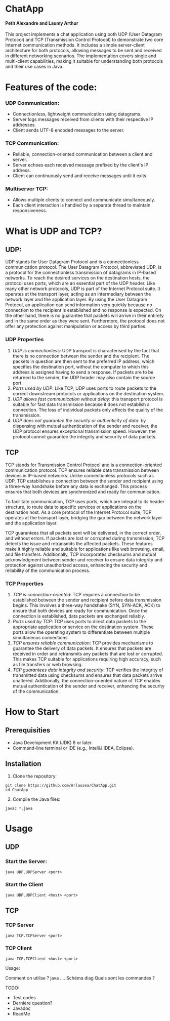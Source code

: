 # ChatApp 
#### Petit Alexandre and Laumy Arthur
This project implements a chat application using both UDP (User Datagram Protocol) and TCP (Transmission Control Protocol) to demonstrate two core Internet communication methods. It includes a simple server-client architecture for both protocols, allowing messages to be sent and received in different networking scenarios. The implementation covers single and multi-client capabilities, making it suitable for understanding both protocols and their use cases in Java.


# Features of the code:
### UDP Communication:

* Connectionless, lightweight communication using datagrams.
* Server logs messages received from clients with their respective IP addresses.
* Client sends UTF-8 encoded messages to the server.

### TCP Communication:

* Reliable, connection-oriented communication between a client and server.
* Server echoes each received message prefixed by the client's IP address.
* Client can continuously send and receive messages until it exits.

### Multiserver TCP:

* Allows multiple clients to connect and communicate simultaneously.
* Each client interaction is handled by a separate thread to maintain responsiveness.

# What is UDP and TCP?

## UDP:

UDP stands for User Datagram Protocol and is a connectionless communication protocol. The User Datagram Protocol, abbreviated UDP, is a protocol for the connectionless transmission of datagrams in IP-based networks. To reach the desired services on the destination hosts, the protocol uses ports, which are an essential part of the UDP header. Like many other network protocols, UDP is part of the Internet Protocol suite. It operates at the transport layer, acting as an intermediary between the network layer and the application layer. By using the User Datagram Protocol, an application can send information very quickly because no connection to the recipient is established and no response is expected. On the other hand, there is no guarantee that packets will arrive in their entirety and in the same order as they were sent. Furthermore, the protocol does not offer any protection against manipulation or access by third parties.

### UDP Properties

1) *UDP is connectionless*: UDP transport is characterised by the fact that there is no connection between the sender and the recipient. The packets in question are then sent to the preferred IP address, which specifies the destination port, without the computer to which this address is assigned having to send a response. If packets are to be returned to the sender, the UDP header may also contain the source port.
2) *Ports used by UDP*: Like TCP, UDP uses ports to route packets to the correct downstream protocols or applications on the destination system.
3) *UDP allows fast communication without delay*: this transport protocol is suitable for fast data transmission because it does not establish a connection. The loss of individual packets only affects the quality of the transmission.
4) *UDP does not guarantee the security or authenticity of data*: by dispensing with mutual authentication of the sender and receiver, the UDP protocol ensures exceptional transmission speed. However, the protocol cannot guarantee the integrity and security of data packets. 

## TCP

TCP stands for Transmission Control Protocol and is a connection-oriented communication protocol. TCP ensures reliable data transmission between devices in IP-based networks. Unlike connectionless protocols such as UDP, TCP establishes a connection between the sender and recipient using a three-way handshake before any data is exchanged. This process ensures that both devices are synchronized and ready for communication.

To facilitate communication, TCP uses ports, which are integral to its header structure, to route data to specific services or applications on the destination host. As a core protocol of the Internet Protocol suite, TCP operates at the transport layer, bridging the gap between the network layer and the application layer.

TCP guarantees that all packets sent will be delivered, in the correct order, and without errors. If packets are lost or corrupted during transmission, TCP detects the issue and retransmits the affected packets. These features make it highly reliable and suitable for applications like web browsing, email, and file transfers. Additionally, TCP incorporates checksums and mutual acknowledgment between sender and receiver to ensure data integrity and protection against unauthorized access, enhancing the security and reliability of the communication process.

### TCP Properties
1) *TCP is connection-oriented*: TCP requires a connection to be established between the sender and recipient before data transmission begins. This involves a three-way handshake (SYN, SYN-ACK, ACK) to ensure that both devices are ready for communication. Once the connection is established, data packets are exchanged reliably.
2) *Ports used by TCP*: TCP uses ports to direct data packets to the appropriate application or service on the destination system. These ports allow the operating system to differentiate between multiple simultaneous connections.
3) *TCP ensures reliable communication*: TCP provides mechanisms to guarantee the delivery of data packets. It ensures that packets are received in order and retransmits any packets that are lost or corrupted. This makes TCP suitable for applications requiring high accuracy, such as file transfers or web browsing.
4) *TCP guarantees data integrity and security*: TCP verifies the integrity of transmitted data using checksums and ensures that data packets arrive unaltered. Additionally, the connection-oriented nature of TCP enables mutual authentication of the sender and receiver, enhancing the security of the communication.

# How to Start

## Prerequisities
* Java Development Kit (JDK) 8 or later.
* Command-line terminal or IDE (e.g., IntelliJ IDEA, Eclipse).

## Installation

1) Clone the repository:
```shell
git clone https://github.com/Arlausea/ChatApp.git
cd ChatApp

```
2) Compile the Java files:

```shell
javac *.java

```

# Usage 

## UDP 

### Start the Server:

``` shell
java UDP.UDPServer <port>

```
### Start the Client

``` shell
java UDP.UDPClient <host> <port>

```

## TCP

### TCP Server

```shell
java TCP.TCPServer <port>

```

### TCP Client
```shell
java TCP.TCPClient <host> <port>

```

Usage:

Comment on utilise ? java ....
Schéma diag
Quels sont les commandes ?


TODO:

- Test codes
- Dernière question?
- Javadoc
- ReadMe

